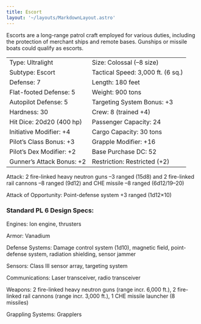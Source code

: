 ```yaml
---
title: Escort
layout: '~/layouts/MarkdownLayout.astro'
---
```

Escorts are a long-range patrol craft employed for various duties, including
the protection of merchant ships and remote bases. Gunships or missile boats
could qualify as escorts.


<table> <tr> <td> Type: Ultralight </td> <td> Size: Colossal (–8 size) </td> </tr> <tr class="shaded"> <td> Subtype: Escort </td> <td> Tactical Speed: 3,000 ft. (6 sq.) </td> </tr> <tr> <td> Defense: 7 </td> <td> Length: 180 feet </td> </tr> <tr class="shaded"> <td> Flat-footed Defense: 5 </td> <td> Weight: 900 tons </td> </tr> <tr> <td> Autopilot Defense: 5 </td> <td> Targeting System Bonus: +3 </td> </tr> <tr class="shaded"> <td> Hardness: 30 </td> <td> Crew: 8 (trained +4) </td> </tr> <tr> <td> Hit Dice: 20d20 (400 hp) </td> <td> Passenger Capacity: 24 </td> </tr> <tr class="shaded"> <td> Initiative Modifier: +4 </td> <td> Cargo Capacity: 30 tons </td> </tr> <tr> <td> Pilot’s Class Bonus: +3 </td> <td> Grapple Modifier: +16 </td> </tr> <tr class="shaded"> <td> Pilot’s Dex Modifier: +2 </td> <td> Base Purchase DC: 52 </td> </tr> <tr> <td> Gunner’s Attack Bonus: +2 </td> <td> Restriction: Restricted (+2) </td> </tr> </table>



Attack: 2 fire-linked heavy neutron guns –3 ranged (15d8) and 2 fire-linked
rail cannons –8 ranged (9d12) and CHE missile –8 ranged (6d12/19–20)

Attack of Opportunity: Point-defense system +3 ranged (1d12×10)

###  Standard PL 6 Design Specs:

Engines: Ion engine, thrusters

Armor: Vanadium

Defense Systems: Damage control system (1d10), magnetic field, point-defense
system, radiation shielding, sensor jammer

Sensors: Class III sensor array, targeting system

Communications: Laser transceiver, radio transceiver

Weapons: 2 fire-linked heavy neutron guns (range incr. 6,000 ft.), 2 fire-
linked rail cannons (range incr. 3,000 ft.), 1 CHE missile launcher (8
missiles)

Grappling Systems: Grapplers

